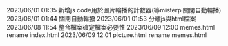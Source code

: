 2023/06/01 01:35  新增js code用於圖片輪播的計數器(等misterpi關閉自動輪播)
2023/06/01 01:44  關閉自動輪撥
2023/06/01 01:53  分離js與html檔案
2023/06/08 11:54  整合檔案確定檔案必要性
2023/06/09 12:00  memes.html rename index.html
2023/06/09 12:01  picture.html rename memes.html

